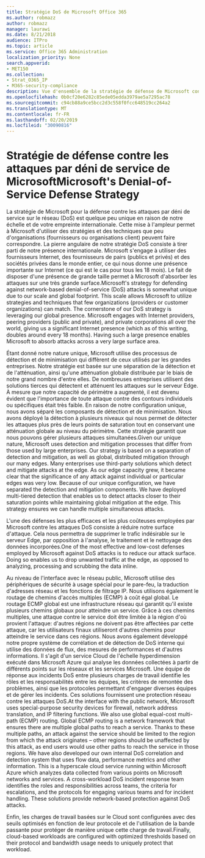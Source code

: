 ```yaml
---
title: Stratégie DoS de Microsoft Office 365
ms.author: robmazz
author: robmazz
manager: laurawi
ms.date: 8/21/2018
audience: ITPro
ms.topic: article
ms.service: Office 365 Administration
localization_priority: None
search.appverid:
- MET150
ms.collection:
- Strat_O365_IP
- M365-security-compliance
description: Vue d'ensemble de la stratégie de défense de Microsoft concernant la gestion des attaques par déni de service (DoS).
ms.openlocfilehash: 0b0cf20e6282c85ede05edda3979ae5a7295ac78
ms.sourcegitcommit: c94cb88a9ce5bcc2d3c558f0fcc648519cc264a2
ms.translationtype: MT
ms.contentlocale: fr-FR
ms.lasthandoff: 02/20/2019
ms.locfileid: "30090816"
---
```

# <a name="microsofts-denial-of-service-defense-strategy"></a><span data-ttu-id="e238a-103">Stratégie de défense contre les attaques par déni de service de Microsoft</span><span class="sxs-lookup"><span data-stu-id="e238a-103">Microsoft's Denial-of-Service Defense Strategy</span></span>

<span data-ttu-id="e238a-p101">La stratégie de Microsoft pour la défense contre les attaques par déni de service sur le réseau (DoS) est quelque peu unique en raison de notre échelle et de votre empreinte internationale. Cette mise à l'ampleur permet à Microsoft d'utiliser des stratégies et des techniques que peu d'organisations (fournisseurs ou organisations client) peuvent faire correspondre. La pierre angulaire de notre stratégie DoS consiste à tirer parti de notre présence internationale. Microsoft s'engage à utiliser des fournisseurs Internet, des fournisseurs de pairs (publics et privés) et des sociétés privées dans le monde entier, ce qui nous donne une présence importante sur Internet (ce qui est le cas pour tous les 18 mois). Le fait de disposer d'une présence de grande taille permet à Microsoft d'absorber les attaques sur une très grande surface.</span><span class="sxs-lookup"><span data-stu-id="e238a-p101">Microsoft's strategy for defending against network-based denial-of-service (DoS) attacks is somewhat unique due to our scale and global footprint. This scale allows Microsoft to utilize strategies and techniques that few organizations (providers or customer organizations) can match. The cornerstone of our DoS strategy is leveraging our global presence. Microsoft engages with Internet providers, peering providers (public and private), and private corporations all over the world, giving us a significant Internet presence (which as of this writing, doubles around every 18 months). Having such a large presence enables Microsoft to absorb attacks across a very large surface area.</span></span>

<span data-ttu-id="e238a-p102">Étant donné notre nature unique, Microsoft utilise des processus de détection et de minimisation qui diffèrent de ceux utilisés par les grandes entreprises. Notre stratégie est basée sur une séparation de la détection et de l'atténuation, ainsi qu'une atténuation globale distribuée par le biais de notre grand nombre d'entre elles. De nombreuses entreprises utilisent des solutions tierces qui détectent et atténuent les attaques sur le serveur Edge. À mesure que notre capacité de périmètre a augmenté, il est devenu évident que l'importance de toute attaque contre des contours individuels ou spécifiques était très faible. En raison de notre configuration unique, nous avons séparé les composants de détection et de minimisation. Nous avons déployé la détection à plusieurs niveaux qui nous permet de détecter les attaques plus près de leurs points de saturation tout en conservant une atténuation globale au niveau du périmètre. Cette stratégie garantit que nous pouvons gérer plusieurs attaques simultanées.</span><span class="sxs-lookup"><span data-stu-id="e238a-p102">Given our unique nature, Microsoft uses detection and mitigation processes that differ from those used by large enterprises. Our strategy is based on a separation of detection and mitigation, as well as global, distributed mitigation through our many edges. Many enterprises use third-party solutions which detect and mitigate attacks at the edge. As our edge capacity grew, it became clear that the significance of any attack against individual or particular edges was very low. Because of our unique configuration, we have separated the detection and mitigation components. We have deployed multi-tiered detection that enables us to detect attacks closer to their saturation points while maintaining global mitigation at the edge. This strategy ensures we can handle multiple simultaneous attacks.</span></span>

<span data-ttu-id="e238a-p103">L'une des défenses les plus efficaces et les plus coûteuses employées par Microsoft contre les attaques DoS consiste à réduire notre surface d'attaque. Cela nous permettra de supprimer le trafic indésirable sur le serveur Edge, par opposition à l'analyse, le traitement et le nettoyage des données incorporées.</span><span class="sxs-lookup"><span data-stu-id="e238a-p103">One of the most effective and low-cost defenses employed by Microsoft against DoS attacks is to reduce our attack surface. Doing so enables us to drop unwanted traffic at the edge, as opposed to analyzing, processing and scrubbing the data inline.</span></span>

<span data-ttu-id="e238a-p104">Au niveau de l'interface avec le réseau public, Microsoft utilise des périphériques de sécurité à usage spécial pour le pare-feu, la traduction d'adresses réseau et les fonctions de filtrage IP. Nous utilisons également le routage de chemins d'accès multiples (ECMP) à coût égal global. Le routage ECMP global est une infrastructure réseau qui garantit qu'il existe plusieurs chemins globaux pour atteindre un service. Grâce à ces chemins multiples, une attaque contre le service doit être limitée à la région d'où provient l'attaque: d'autres régions ne doivent pas être affectées par cette attaque, car les utilisateurs finaux utiliseront d'autres chemins pour atteindre le service dans ces régions. Nous avons également développé notre propre système de corrélation et de détection de DoS interne qui utilise des données de flux, des mesures de performances et d'autres informations. Il s'agit d'un service Cloud de l'échelle hyperdimension exécuté dans Microsoft Azure qui analyse les données collectées à partir de différents points sur les réseaux et les services Microsoft. Une équipe de réponse aux incidents DoS entre plusieurs charges de travail identifie les rôles et les responsabilités entre les équipes, les critères de remontée des problèmes, ainsi que les protocoles permettant d'engager diverses équipes et de gérer les incidents. Ces solutions fournissent une protection réseau contre les attaques DoS.</span><span class="sxs-lookup"><span data-stu-id="e238a-p104">At the interface with the public network, Microsoft uses special-purpose security devices for firewall, network address translation, and IP filtering functions. We also use global equal-cost multi-path (ECMP) routing. Global ECMP routing is a network framework that ensures there are multiple global paths to reach a service. Thanks to these multiple paths, an attack against the service should be limited to the region from which the attack originates – other regions should be unaffected by this attack, as end users would use other paths to reach the service in those regions. We have also developed our own internal DoS correlation and detection system that uses flow data, performance metrics and other information. This is a hyperscale cloud service running within Microsoft Azure which analyzes data collected from various points on Microsoft networks and services. A cross-workload DoS incident response team identifies the roles and responsibilities across teams, the criteria for escalations, and the protocols for engaging various teams and for incident handling. These solutions provide network-based protection against DoS attacks.</span></span>

<span data-ttu-id="e238a-126">Enfin, les charges de travail basées sur le Cloud sont configurées avec des seuils optimisés en fonction de leur protocole et de l'utilisation de la bande passante pour protéger de manière unique cette charge de travail.</span><span class="sxs-lookup"><span data-stu-id="e238a-126">Finally, cloud-based workloads are configured with optimized thresholds based on their protocol and bandwidth usage needs to uniquely protect that workload.</span></span>
